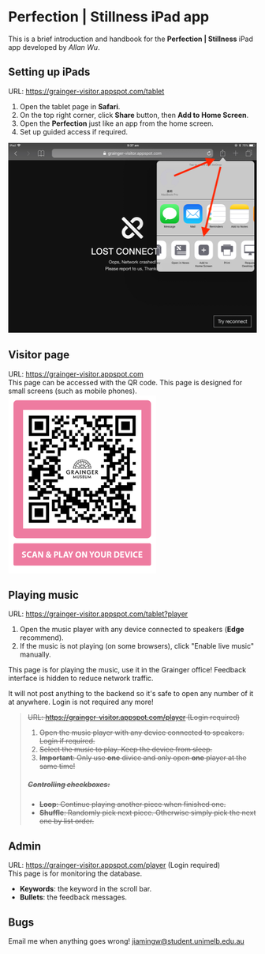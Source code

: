 # Perfection | Stillness iPad app
This is a brief introduction and handbook for the **Perfection | Stillness** iPad app developed by _Allan Wu_.

## Setting up iPads 
URL: <https://grainger-visitor.appspot.com/tablet>
1. Open the tablet page in **Safari**.
1. On the top right corner, click **Share** button, then **Add to Home Screen**.
1. Open the **Perfection** just like an app from the home screen.
1. Set up guided access if required.

<img alt="Add to Home Screen" src="add-to-home.jpeg" width="512" height="384"/>
 
## Visitor page
URL: <https://grainger-visitor.appspot.com>\
This page can be accessed with the QR code.
This page is designed for small screens (such as mobile phones).\
<img alt="QR code" src="qrcode.png" width="300" height="360" />

## Playing music
URL: <https://grainger-visitor.appspot.com/tablet?player>
1. Open the music player with any device connected to speakers (**Edge** recommend).
2. If the music is not playing (on some browsers), click "Enable live music" manually.

This page is for playing the music, use it in the Grainger office! Feedback interface is hidden to reduce network traffic.

It will not post anything to the backend so it's safe to open any number of it at anywhere.
Login is not required any more!

> ~~URL: <https://grainger-visitor.appspot.com/player> (Login required)~~
> 1. ~~Open the music player with any device connected to speakers. Login if required.~~
> 1. ~~Select the music to play. Keep the device from sleep.~~
> 1. ~~**Important**: Only use **one** divice and only open **one** player at the same time!~~
> ##### ~~Controlling checkboxes:~~
> * ~~**Loop**: Continue playing another piece when finished one.~~
> * ~~**Shuffle**: Randomly pick next piece. Otherwise simply pick the next one by list order.~~

## Admin
URL: <https://grainger-visitor.appspot.com/player> (Login required)\
This page is for monitoring the database.
* **Keywords**: the keyword in the scroll bar.
* **Bullets**: the feedback messages.

## Bugs
Email me when anything goes wrong! <jiamingw@student.unimelb.edu.au>
